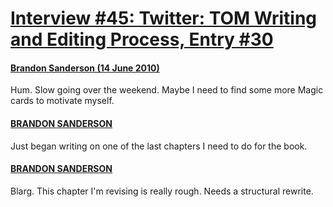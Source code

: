 # [Interview #45: Twitter: TOM Writing and Editing Process, Entry #30](https://www.theoryland.com/intvmain.php?i=45#30)

#### [Brandon Sanderson (14 June 2010)](http://twitter.com/BrandonSandrson/status/16171742933)

Hum. Slow going over the weekend. Maybe I need to find some more Magic cards to motivate myself.

#### [BRANDON SANDERSON](http://twitter.com/BrandonSandrson/status/16179262660)

Just began writing on one of the last chapters I need to do for the book.

#### [BRANDON SANDERSON](http://twitter.com/BrandonSandrson/status/16261931753)

Blarg. This chapter I'm revising is really rough. Needs a structural rewrite.

